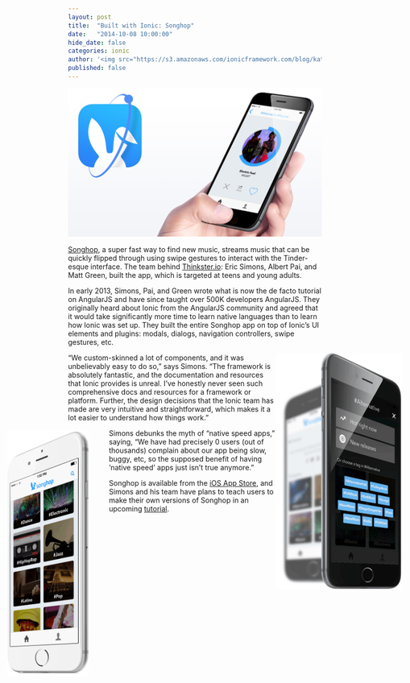 ```yaml
---
layout: post
title:  "Built with Ionic: Songhop"
date:   "2014-10-08 10:00:00"
hide_date: false
categories: ionic
author: '<img src="https://s3.amazonaws.com/ionicframework.com/blog/katie-md.jpg" class="author-icon">Katie'
published: false
---
```


<img class="showcase-image" src="/img/blog/songhop-header.jpg">

[Songhop](https://songhop.fm/), a super fast way to find new music, streams music that can be quickly flipped through using swipe gestures to interact with the Tinder-esque interface. The team behind [Thinkster.io](https://thinkster.io/): Eric Simons, Albert Pai, and Matt Green, built the app, which is targeted at teens and young adults. 

<!-- more -->

In early 2013, Simons, Pai, and Green wrote what is now the de facto tutorial on AngularJS and have since taught over 500K developers AngularJS. They originally heard about Ionic from the AngularJS community and agreed that it would take significantly more time to learn native languages than to learn how Ionic was set up. They built the entire Songhop app on top of Ionic’s UI elements and plugins: modals, dialogs, navigation controllers, swipe gestures, etc. 

<div style="float: right; margin-right: -160px; width: 50%;">
  <a href="http://ionicframework.com/img/blog/songhop-preview-right.jpg"><img src="/img/blog/songhop-preview-right.png"></a>
</div>

“We custom-skinned a lot of components, and it was unbelievably easy to do so,” says Simons. “The framework is absolutely fantastic, and the documentation and resources that Ionic provides is unreal. I’ve honestly never seen such comprehensive docs and resources for a framework or platform. Further, the design decisions that the Ionic team has made are very intuitive and straightforward, which makes it a lot easier to understand how things work.”

<div style="float: left; margin-left: -120px; margin-right: 40px; width: 32%;">
  <a href="http://ionicframework.com/img/blog/songhop-preview-left.jpg"><img src="/img/blog/songhop-preview-left.png"></a>
</div>

Simons debunks the myth of “native speed apps,” saying, “We have had precisely 0 users (out of thousands) complain about our app being slow, buggy, etc, so the supposed benefit of having ’native speed’ apps just isn’t true anymore.”

Songhop is available from the [iOS App Store](https://itunes.apple.com/us/app/songhop/id899245239?mt=8), and Simons and his team have plans to teach users to make their own versions of Songhop in an upcoming [tutorial](https://thinkster.io/IonicTutorial).